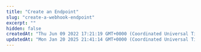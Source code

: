 ```yaml
---
title: "Create an Endpoint"
slug: "create-a-webhook-endpoint"
excerpt: ""
hidden: false
createdAt: "Thu Jun 09 2022 17:21:19 GMT+0000 (Coordinated Universal Time)"
updatedAt: "Mon Jan 20 2025 21:41:14 GMT+0000 (Coordinated Universal Time)"
---
```

